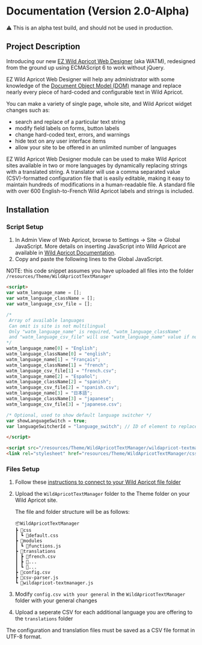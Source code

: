 # Documentation (Version 2.0-Alpha)

⚠️ This is an alpha test build, and should not be used in production.

## Project Description

Introducing our new [EZ Wild Apricot Web Designer](https://newpathconsulting.com/watm) \(aka WATM\), redesigned from the ground up using ECMAScript 6 to work without jQuery. 

EZ Wild Apricot Web Designer will help any administrator with some knowledge of the [Document Object Model (DOM)](https://www.w3schools.com/js/js_htmldom.asp) manage and replace nearly every piece of hard-coded and configurable text in Wild Apricot.

You can make a variety of single page, whole site, and Wild Apricot widget changes such as:

- search and replace of a particular text string
- modify field labels on forms, button labels
- change hard-coded text, errors, and warnings
- hide text on any user interface items
- allow your site to be offered in an unlimited number of languages

EZ Wild Apricot Web Designer module can be used to make Wild Apricot sites available in two or more languages by dynamically replacing strings with a translated string. A translator will use a comma separated value (CSV)-formatted configuration file that is easily editable, making it easy to maintain hundreds of modifications in a human-readable file. A standard file with over 600 English-to-French Wild Apricot labels and strings is included.

## Installation

### Script Setup

1. In Admin View of Web Apricot, browse to Settings -&gt; Site -&gt; Global JavaScript. More details on inserting JavaScript into Wild Apricot are available in [Wild Apricot Documentation](https://gethelp.wildapricot.com/en/articles/212-inserting-and-modifying-html-or-javascript#javascript).
2. Copy and paste the following lines to the Global JavaScript.

NOTE: this code snippet assumes you have uploaded all files into the folder `/resources/Theme/WildApricotTextManager`

   ```html
<script>
  var watm_language_name = [];
  var watm_language_className = [];
  var watm_language_csv_file = [];

  /*
    Array of available languages
    Can omit is site is not multilingual
    Only "watm_language_name" is required, "watm_language_className"
    and "watm_language_csv_file" will use "watm_language_name" value if not present
  */
  watm_language_name[0] = "English";
  watm_language_className[0] = "english";
  watm_language_name[1] = "Français";
  watm_language_className[1] = "french";
  watm_language_csv_file[1] = "french.csv";
  watm_language_name[2] = "Español";
  watm_language_className[2] = "spanish";
  watm_language_csv_file[2] = "spanish.csv";
  watm_language_name[3] = "日本語";
  watm_language_className[3] = "japanese";
  watm_language_csv_file[3] = "japanese.csv";

  /* Optional, used to show default language switcher */
  var showLanguageSwitch = true;
  var languageSwitcherId = "language_switch"; // ID of element to replace with switcher

</script>

<script src="/resources/Theme/WildApricotTextManager/wildapricot-textmanager.js" type="module"></script>
<link rel="stylesheet" href="resources/Theme/WildApricotTextManager/css/default.css">
   ```

### Files Setup

1. Follow these [instructions to connect to your Wild Apricot file folder](https://gethelp.wildapricot.com/en/articles/198-uploading-and-downloading-files-using-webdav)
2. Upload the `WildApricotTextManager` folder to the Theme folder on your Wild Apricot site.

    The file and folder structure will be as follows:

    ```
    📦WildApricotTextManager
    ┣ 📂css
    ┃ ┗ 📜default.css
    ┣ 📂modules
    ┃ ┗ 📜functions.js
    ┣ 📂translations
    ┃ ┣ 📜french.csv
    ┃ ┣ 📜...
    ┃ ┗ 📜...
    ┣ 📜config.csv
    ┣ 📜csv-parser.js
    ┗ 📜wildapricot-textmanager.js
    ```

3. Modify `config.csv with your general` in the `WildApricotTextManager` folder with your general changes
4. Upload a seperate CSV for each additional language you are offering to the `translations` folder

The configuration and translation files must be saved as a CSV file format in UTF-8 format.